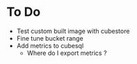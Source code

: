 # To Do

- Test custom built image with cubestore
- Fine tune bucket range
- Add metrics to cubesql
  - Where do I export metrics ?